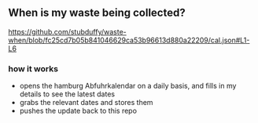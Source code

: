 ## When is my waste being collected?
  https://github.com/stubduffy/waste-when/blob/fc25cd7b05b841046629ca53b96613d880a22209/cal.json#L1-L6
  
  ### how it works
  - opens the hamburg Abfuhrkalendar on a daily basis, and fills in my details to see the latest dates
  - grabs the relevant dates and stores them
  - pushes the update back to this repo
  
